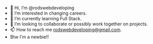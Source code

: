 - 👋 Hi, I’m @rodswebdeveloping
- 👀 I’m interested in changing careers.
- 🌱 I’m currently learning Full Stack.
- 💞️ I’m looking to collaborate or possibly work together on projects.
- 📫 How to reach me rodswebdeveloping@gmail.com.
- Btw I'm a newbie!!

<!---
rodswebdeveloping/rodswebdeveloping is a ✨ special ✨ repository because its `README.md` (this file) appears on your GitHub profile.
You can click the Preview link to take a look at your changes.
--->
